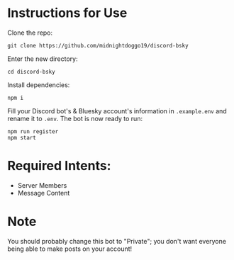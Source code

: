 # Instructions for Use

Clone the repo:
```
git clone https://github.com/midnightdoggo19/discord-bsky
```
Enter the new directory:
```
cd discord-bsky
```
Install dependencies:
```
npm i
```
Fill your Discord bot's & Bluesky account's information in `.example.env` and rename it to `.env`. The bot is now ready to run:
```
npm run register
npm start
```
# Required Intents:
* Server Members
* Message Content

# Note
You should probably change this bot to "Private"; you don't want everyone being able to make posts on your account!